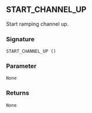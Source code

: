 ## START\_CHANNEL\_UP

Start ramping channel up.


### Signature

`START_CHANNEL_UP ()`


### Parameter

`None`


### Returns

`None`